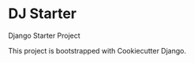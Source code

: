 DJ Starter
==========

Django Starter Project

This project is bootstrapped with Cookiecutter Django.